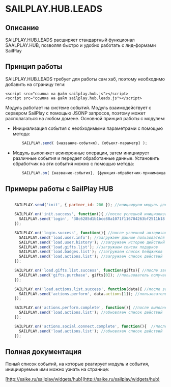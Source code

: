 # SAILPLAY.HUB.LEADS

## Описание

SAILPLAY.HUB.LEADS расширяет стандартный функционал SAALPLAY.HUB, позволяя быстро и удобно работать с лид-формами SailPlay

## Принцип работы
SAILPLAY.HUB.LEADS требует для работы сам хаб, поэтому необходимо добавить на страницу теги:

    <script src="ссылка на файл sailplay.hub.js"></script>
    <script src="ссылка на файл sailplay.hub.leads.js"></script>

Модуль работает на системе событий. 
Модуль взаимодействует с сервером SailPlay с помощью JSONP запросов, поэтому может располагаться на любом домене. 
Основной принцип работы с модулем:

*   Инициализация события с необходимыми параметрами с помощью метода:

    ```javascript
        SAILPLAY.send( {название-события}, {объект-параметр} );
    ```

*   Модуль выполняет асинхронные операции, затем инициирует различные события и передает обработанные данные. Установить обработчик на эти события можно с помощью метода:

    ```javascript
        SAILPLAY.on( {название-события}, {функция-обработчик-принимающая-возвращаемый-объект} );
    ```

## Примеры работы с SailPlay HUB

```javascript

    SAILPLAY.send('init', { partner_id: 206 }); //инициируем модуль для партнера с айди = 206

    SAILPLAY.on('init.success', function(){ //после успешной инициализации
      SAILPLAY.send('login', '38c6285d1b1bce88a1071f116704263bf2511b18'); //авторизуем пользователя
    });

    SAILPLAY.on('login.success', function(){ //после успешной авторизации
      SAILPLAY.send('load.user.info'); //загружаем данные пользователя
      SAILPLAY.send('load.user.history'); //загружаем историю действий пользователя
      SAILPLAY.send('load.gifts.list'); //загружаем список подарков
      SAILPLAY.send('load.badges.list'); //загружаем список бейджиков
      SAILPLAY.send('load.actions.list'); //загружаем список действий
    });

    SAILPLAY.on('load.gifts.list.success', function(gifts){ //после загрузки списка подарков
      SAILPLAY.send('gifts.purchase', gifts[0]); //пользователь получает первый подарок из списка
    });

    SAILPLAY.on('load.actions.list.success', function(data){ //после загрузки списка действий
      SAILPLAY.send('actions.perform', data.actions[1]); //пользователь выполняет второе действие из списка
    });

    SAILPLAY.on('actions.perform.complete', function(){ //после выполнения действия
      SAILPLAY.send('load.actions.list'); //обновляем список действий
    });

    SAILPLAY.on('actions.social.connect.complete', function(){  //после привязки социального аккаунта пользователем
      SAILPLAY.send('load.actions.list'); //обновляем список действий
    });

```

## Полная документация

Поный список событий, на которые реагирует модуль и события, инициируемые ими можно узнать на странице:

[http://saike.ru/sailplay/widgets/hub](http://saike.ru/sailplay/widgets/hub)


